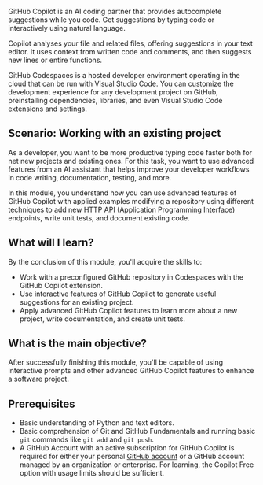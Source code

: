 
GitHub Copilot is an AI coding partner that provides autocomplete suggestions while you code. Get suggestions by typing code or interactively using natural language.

Copilot analyses your file and related files, offering suggestions in your text editor. It uses context from written code and comments, and then suggests new lines or entire functions.

GitHub Codespaces is a hosted developer environment operating in the cloud that can be run with Visual Studio Code. You can customize the development experience for any development project on GitHub, preinstalling dependencies, libraries, and even Visual Studio Code extensions and settings.

## Scenario: Working with an existing project

As a developer, you want to be more productive typing code faster both for net new projects and existing ones. For this task, you want to use advanced features from an AI assistant that helps improve your developer workflows in code writing, documentation, testing, and more.

In this module, you understand how you can use advanced features of GitHub Copilot with applied examples modifying a repository using different techniques to add new HTTP API (Application Programming Interface) endpoints, write unit tests, and document existing code.

## What will I learn?

By the conclusion of this module, you'll acquire the skills to:

- Work with a preconfigured GitHub repository in Codespaces with the GitHub Copilot extension.
- Use interactive features of GitHub Copilot to generate useful suggestions for an existing project.
- Apply advanced GitHub Copilot features to learn more about a new project, write documentation, and create unit tests.

## What is the main objective?

After successfully finishing this module, you'll be capable of using interactive prompts and other advanced GitHub Copilot features to enhance a software project.

## Prerequisites

- Basic understanding of Python and text editors.
- Basic comprehension of Git and GitHub Fundamentals and running basic `git` commands like `git add` and `git push`.
- A GitHub Account with an active subscription for GitHub Copilot is required for either your personal [GitHub account](https://github.com/login) or a GitHub account managed by an organization or enterprise. For learning, the Copilot Free option with usage limits should be sufficient.
